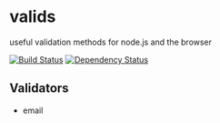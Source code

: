 valids
======

useful validation methods for node.js and the browser

[![Build Status](https://travis-ci.org/jsdir/valids.svg?branch=master)](https://travis-ci.org/jsdir/valids)
[![Dependency Status](https://david-dm.org/jsdir/valids.svg)](https://david-dm.org/jsdir/valids)

Validators
----------

- email
